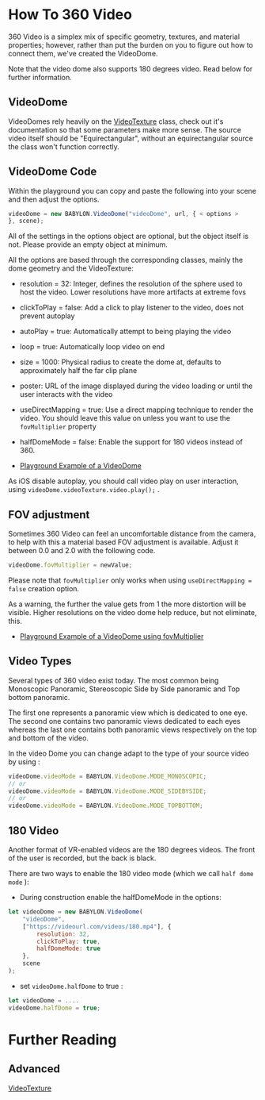 # How To 360 Video

360 Video is a simplex mix of specific geometry, textures, and material properties; however, rather than put the burden on you to figure out how to connect them, we've created the VideoDome.

Note that the video dome also supports 180 degrees video. Read below for further information.

## VideoDome

VideoDomes rely heavily on the [VideoTexture](/classes/VideoTexture) class, check out it's documentation so that some parameters make more sense.
The source video itself should be "Equirectangular", without an equirectangular source the class won't function correctly.

## VideoDome Code

Within the playground you can copy and paste the following into your scene and then adjust the options.

``` javascript
videoDome = new BABYLON.VideoDome("videoDome", url, { < options >
}, scene);
```

All of the settings in the options object are optional, but the object itself is not. Please provide an empty object at minimum.

All the options are based through the corresponding classes, mainly the dome geometry and the VideoTexture:

* resolution = 32: Integer, defines the resolution of the sphere used to host the video. Lower resolutions have more artifacts at extreme fovs
* clickToPlay = false: Add a click to play listener to the video, does not prevent autoplay
* autoPlay = true: Automatically attempt to being playing the video
* loop = true: Automatically loop video on end
* size = 1000: Physical radius to create the dome at, defaults to approximately half the far clip plane
* poster: URL of the image displayed during the video loading or until the user interacts with the video
* useDirectMapping = true: Use a direct mapping technique to render the video. You should leave this value on unless you want to use the `fovMultiplier` property
* halfDomeMode = false: Enable the support for 180 videos instead of 360.

* [Playground Example of a VideoDome](https://www.babylonjs-playground.com/#SQ5UC1#22)

As iOS disable autoplay, you should call video play on user interaction, using `videoDome.videoTexture.video.play();` .

## FOV adjustment

Sometimes 360 Video can feel an uncomfortable distance from the camera, to help with this a material based FOV adjustment is available.
Adjust it between 0.0 and 2.0 with the following code.

``` javascript
videoDome.fovMultiplier = newValue;
```

Please note that `fovMultiplier` only works when using `useDirectMapping = false` creation option.

As a warning, the further the value gets from 1 the more distortion will be visible. Higher resolutions on the video dome help reduce, but not eliminate, this.

* [Playground Example of a VideoDome using fovMultiplier](https://www.babylonjs-playground.com/#SQ5UC1#0)

## Video Types

Several types of 360 video exist today. The most common being Monoscopic Panoramic, Stereoscopic Side by Side panoramic and Top bottom panoramic.

The first one represents a panoramic view which is dedicated to one eye. The second one contains two panoramic views dedicated to each eyes whereas the last one contains both panoramic views respectively on the top and bottom of the video.

In the video Dome you can change adapt to the type of your source video by using :

``` javascript
videoDome.videoMode = BABYLON.VideoDome.MODE_MONOSCOPIC;
// or
videoDome.videoMode = BABYLON.VideoDome.MODE_SIDEBYSIDE;
// or
videoDome.videoMode = BABYLON.VideoDome.MODE_TOPBOTTOM;
```

## 180 Video

Another format of VR-enabled videos are the 180 degrees videos. The front of the user is recorded, but the back is black.

There are two ways to enable the 180 video mode (which we call `half dome mode` ):

* During construction enable the halfDomeMode in the options:

``` javascript
let videoDome = new BABYLON.VideoDome(
    "videoDome",
    ["https://videourl.com/videos/180.mp4"], {
        resolution: 32,
        clickToPlay: true,
        halfDomeMode: true
    },
    scene
);
```

* set `videoDome.halfDome` to true : 

``` javascript
let videoDome = ....
videoDome.halfDome = true;
```

# Further Reading

## Advanced

[VideoTexture](/classes/VideoTexture)

